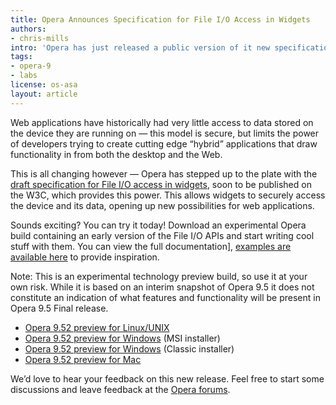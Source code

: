 ```yaml
---
title: Opera Announces Specification for File I/O Access in Widgets
authors:
- chris-mills
intro: 'Opera has just released a public version of it new specification for File I/O access in widgets, along with a special build, documentation and examples. Find out more in this note.'
tags:
- opera-9
- labs
license: os-asa
layout: article
---
```


Web applications have historically had very little access to data stored on the device they are running on — this model is secure, but limits the power of developers trying to create cutting edge “hybrid” applications that draw functionality in from both the desktop and the Web.

This is all changing however — Opera has stepped up to the plate with the [draft specification for File I/O access in widgets][1], soon to be published on the W3C, which provides this power. This allows widgets to securely access the device and its data, opening up new possibilities for web applications.

[1]: http://dev.w3.org/2006/webapi/fileio/fileIO.htm

Sounds exciting? You can try it today! Download an experimental Opera build containing an early version of the File I/O APIs and start writing cool stuff with them. You can view the full documentation], [examples are available here][3] to provide inspiration.

[3]: /articles/opera-announces-file-io-in-widgets/FileIOexamples.zip

Note: This is an experimental technology preview build, so use it at your own risk. While it is based on an interim snapshot of Opera 9.5 it does not constitute an indication of what features and functionality will be present in Opera 9.5 Final release.

- [Opera 9.52 preview for Linux/UNIX][4]
- [Opera 9.52 preview for Windows][5] (MSI installer)
- [Opera 9.52 preview for Windows][6] (Classic installer)
- [Opera 9.52 preview for Mac][7]

[4]: http://snapshot.opera.com/unix/snapshot_io_video_3d-2069/
[5]: http://snapshot.opera.com/windows/o952s_io_video_3d_10093m.exe
[6]: http://snapshot.opera.com/windows/o952s_io_video_3d_10093.exe
[7]: http://snapshot.opera.com/mac/o952s_io_video_3d_4899.dmg

We’d love to hear your feedback on this new release. Feel free to start some discussions and leave feedback at the [Opera forums][8].

[8]: http://my.opera.com/community/forums/forum.dml?id=3590
